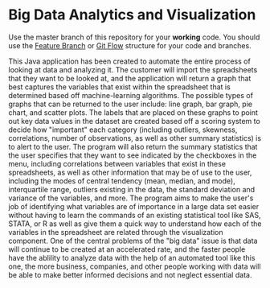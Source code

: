 # Big Data Analytics and Visualization

Use the master branch of this repository for your **working** code.  You should use the [Feature Branch](https://www.atlassian.com/git/tutorials/comparing-workflows/feature-branch-workflow) or [Git Flow](https://www.atlassian.com/git/tutorials/comparing-workflows/gitflow-workflow) structure for your code and branches.

This Java application has been created to automate the entire process of looking at data and analyzing it. The customer will import the spreadsheets that they want to be looked at, and the application will return a graph that best captures the variables that exist within the spreadsheet that is determined based off machine-learning algorithms. The possible types of graphs that can be returned to the user include: line graph, bar graph, pie chart, and scatter plots. The labels that are placed on these graphs to point out key data values in the dataset are created based off a scoring system to decide how "important" each category (including outliers, skewness, correlations, number of observations, as well as other summary statistics) is to alert to the user. The program will also return the summary statistics that the user specifies that they want to see indicated by the checkboxes in the menu, including correlations between variables that exist in these spreadsheets, as well as other information that may be of use to the user, including the modes of central tendency (mean, median, and mode), interquartile range, outliers existing in the data, the standard deviation and variance of the variables, and more. The program aims to make the user's job of identifying what variables are of importance in a large data set easier without having to learn the commands of an existing statistical tool like SAS, STATA, or R as well as give them a quick way to understand how each of the variables in the spreadsheet are related through the visualization component. One of the central problems of the "big data" issue is that data will continue to be created at an accelerated rate, and the faster people have the ablility to analyze data with the help of an automated tool like this one, the more business, companies, and other people working with data will be able to make better informed decisions and not neglect essential data.  
				
